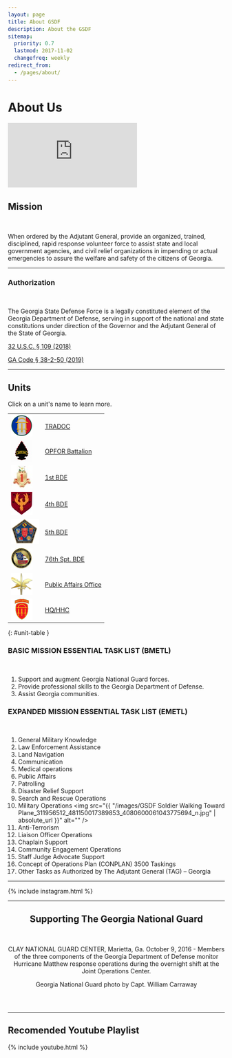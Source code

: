 ```yaml
---
layout: page
title: About GSDF
description: About the GSDF
sitemap:
  priority: 0.7
  lastmod: 2017-11-02
  changefreq: weekly
redirect_from:
  - /pages/about/
---
```

<!-- <a href="https://www.flickr.com/photos/georgia_state_defense_force/37153644215/">
    <span class="image fit">
        <img src="{{ "/images/37153644215_4f507abda9_c_short.jpg" | absolute_url }}" alt="" />
    </span>
</a> -->

# About Us




<section class="posts">
<article>
  <div class="image fit">
    <div class="video-container">
<iframe src="https://www.youtube.com/embed/ab4Qmbe4S6o" title="Partners #shorts" frameborder="0" allow="accelerometer; autoplay; clipboard-write; encrypted-media; gyroscope; picture-in-picture; web-share" allowfullscreen></iframe>
    </div>
  </div>
</article>
</section>



## Mission

<a>
    <span class="image right">
        <img src="{{ "/images/GSDF_Image_Soldiers_in_Formation_51854055_2308571755861350_108599729843077120_n.jpg" | absolute_url }}" alt="" />
    </span>
</a>

When ordered by the Adjutant General, provide an organized, trained, disciplined, rapid response volunteer force to assist state and local government agencies, and civil relief organizations in impending or actual emergencies to assure the welfare and safety of the citizens of Georgia.  
  
    
  


---

### Authorization


<a>
    <span class="image right">
        <img src="{{ "/images/GSDF_2_People_51616385339_3f2035db23_o.jpg" | absolute_url }}" alt="" />
    </span>
</a>
								
The Georgia State Defense Force is a legally constituted element of the Georgia Department of Defense, serving in support of the national and state constitutions under direction of the Governor and the Adjutant General of the State of Georgia.</p>

<a href="https://law.justia.com/codes/us/2018/title-32/chapter-1/sec-109/">32 U.S.C. § 109 (2018)</a>

<a href="https://law.justia.com/codes/georgia/2019/title-38/chapter-2/article-1/part-3/section-38-2-50/">GA Code § 38-2-50 (2019)</a>

   
---
   
   
## Units

Click on a unit's name to learn more.





|           |       |  
|--------------|-----------|
| ![](/images/TRADOCLOGO-e1605319963366.png ) | [TRADOC](/pages/tradoc) | 
| ![](/images/OPFOR-gold-patch-on-Black-arrow-icon-e1646752628316.jpg )  | [OPFOR Battalion](/pages/opfor) | 
| ![](/images/1BDELogo-e1605319549785.jpg )  | [1st BDE](/pages/1bde) |
| ![](/images/4BDELogo1-e1605714540671.jpg )  | [4th BDE](/pages/4bde) |
| ![](/images/5bde_coin_65x60.png )  | [5th BDE](/pages/5bde) |
| ![](/images/76thCoin-e1605320174988.jpg )  | [76th Spt. BDE](/pages/76bde)
| ![](/images/pao-logo-e1631193304168.png) | [Public Affairs Office](/pages/pao) |
| ![](/images/logo_tr_bg_sm1.png )  | [HQ/HHC](/pages/hhc)|
{: #unit-table }



								

### BASIC MISSION ESSENTIAL TASK LIST (BMETL)

<a>
    <span class="image right">
        <img src="{{ "/images/GSDF_Photo_2_325372090_1916434092032200_6541789607323624113_n.jpg" | absolute_url }}" alt="" />
    </span>
</a>
		

1. Support and augment Georgia National Guard forces.
2. Provide professional skills to the Georgia Department of Defense.
3. Assist Georgia communities.

### EXPANDED MISSION ESSENTIAL TASK LIST (EMETL)

<a href="https://www.flickr.com/photos/georgia_state_defense_force/49843369601/in/photostream/">
    <span class="image right">
        <img src="{{ "/images/COVID_POD_Cans_104167301_3317506181634564_2720087401230414448_n.jpg" | absolute_url }}" alt="" />
    </span>
</a>
	


1. General Military Knowledge
2. Law Enforcement Assistance
3. Land Navigation
4. Communication
5. Medical operations
6. Public Affairs
7. Patrolling
8. Disaster Relief Support
9. Search and Rescue Operations
10. Military Operations
    <a>
        <span class="image right">
            <img src="{{ "/images/GSDF Soldier Walking Toward Plane_311956512_481150017389853_4080600061043775694_n.jpg" | absolute_url }}" alt="" />
        </span>
    </a>
11. Anti-Terrorism
12. Liaison Officer Operations
13. Chaplain Support
14. Community Engagement Operations
15. Staff Judge Advocate Support
16. Concept of Operations Plan (CONPLAN) 3500 Taskings
17. Other Tasks as Authorized by The Adjutant General (TAG) – Georgia

- - -

{% include instagram.html %}

- - -

<header>

<h2> Supporting The Georgia National Guard </h2>

<a href="https://www.flickr.com/photos/ganatlguard/30228019605/in/album-72157674930747785/">
    <span class="image fit">
        <img src="{{ "/images/30228019605_fba1417d1e_c.jpg" | absolute_url }}" alt="" />
    </span>
</a>
<p>CLAY NATIONAL GUARD CENTER, Marietta, Ga. October 9, 2016 - Members of the three components of the Georgia Department of Defense monitor Hurricane Matthew response operations during the overnight shift at the Joint Operations Center.</p> 
<p>Georgia National Guard photo by Capt. William Carraway</p>
</header>

- - -

## Recomended Youtube Playlist

{% include youtube.html %}
